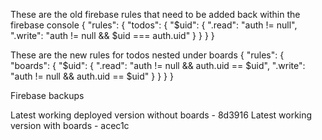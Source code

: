 These are the old firebase rules that need to be added back within the firebase console
{
  "rules": {
    "todos": {
      "$uid": {
        ".read": "auth != null",
        ".write": "auth != null && $uid === auth.uid"
      }
    }
  }
}

These are the new rules for todos nested under boards
{
  "rules": {
    "boards": {
      "$uid": {
        ".read": "auth != null && auth.uid == $uid",
        ".write": "auth != null && auth.uid == $uid"
      }
    }
  }
}

Firebase backups 

Latest working deployed version without boards - 8d3916
Latest working version with boards - acec1c